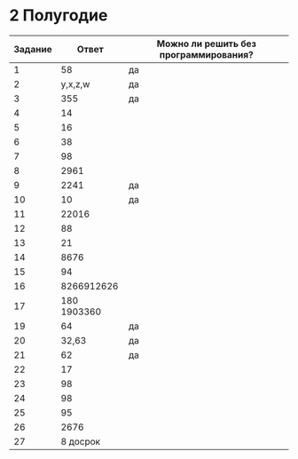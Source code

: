 # 2 Полугодие


| Задание | Ответ | Можно ли решить без программирования? |
| ------ | ------ | ------|
| 1 | 58 | да |
| 2 | y,x,z,w | да |
| 3 | 355 | да  |
| 4 | 14 ||  |
| 5 | 16 ||  |
| 6 | 38 ||  |
| 7 | 98 ||  |
| 8 | 2961 ||  |
| 9 | 2241 | да  |
| 10 | 10 | да |
| 11 | 22016 || да |
| 12 | 88 || нет |
| 13 | 21 ||  |
| 14 | 8676 || нет |
| 15 | 94 ||  |
| 16 | 8266912626 || нет |
| 17 | 180 1903360 || нет |
| 19 | 64 | да  |
| 20 | 32,63 | да |
| 21 | 62 | да |
| 22 | 17 ||  |
| 23 | 98 || нет |
| 24 | 98 ||  |
| 25 | 95 ||  |
| 26 | 2676 || 51 |
| 27 | 8 досрок ||  |
